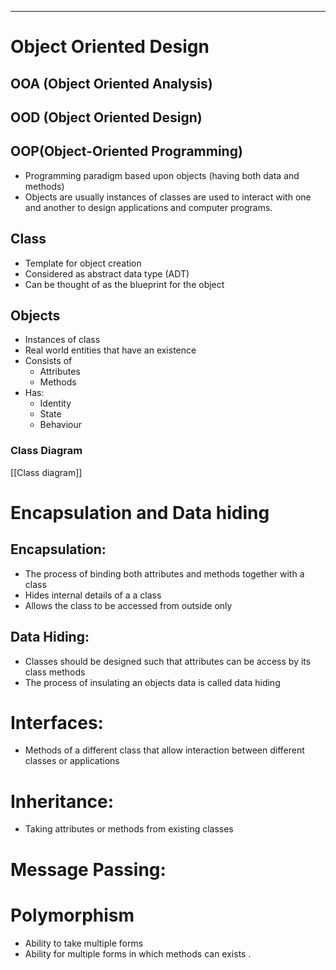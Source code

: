  ___
# Object Oriented Design

## OOA (Object Oriented Analysis)



## OOD (Object Oriented Design)




## OOP(Object-Oriented Programming)
- Programming paradigm based upon objects (having both data and methods) 
- Objects are usually instances of classes are used to interact with one and another to design applications and computer programs.

## Class
- Template for object creation
- Considered as abstract data type (ADT)
- Can be thought of as the blueprint for the object

## Objects
- Instances of class
- Real world entities that have an existence
- Consists of 
	- Attributes
	- Methods
- Has:
	- Identity
	- State
	- Behaviour


### Class Diagram
[[Class diagram]]

# Encapsulation and Data hiding

## Encapsulation:
- The process of binding both attributes and methods together with a class
- Hides internal details of a a class
- Allows the class to be accessed from outside only

## Data Hiding:
- Classes should be designed such that attributes can be access by its class methods 
- The process of insulating an objects data is called data hiding

# Interfaces:
- Methods of a different class that allow interaction between different classes or applications


# Inheritance:
- Taking attributes or methods from existing classes

# Message Passing:

# Polymorphism
- Ability to take multiple forms
- Ability for multiple forms in which methods can exists .



